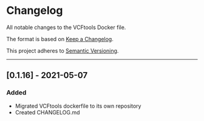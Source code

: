 # Changelog
All notable changes to the VCFtools Docker file.

The format is based on [Keep a Changelog](https://keepachangelog.com/en/1.0.0/).

This project adheres to [Semantic Versioning](https://semver.org/spec/v2.0.0.html).

---

## [0.1.16] - 2021-05-07
### Added
- Migrated VCFtools dockerfile to its own repository
- Created CHANGELOG.md